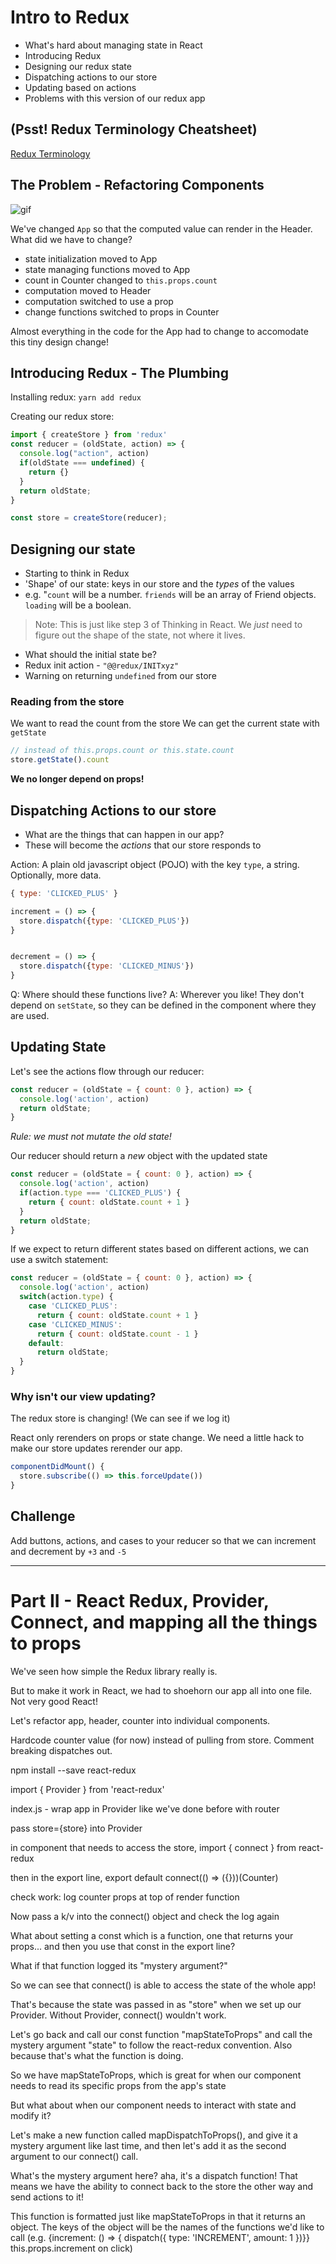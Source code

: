 # Intro to Redux

- What's hard about managing state in React
- Introducing Redux
- Designing our redux state
- Dispatching actions to our store
- Updating based on actions
- Problems with this version of our redux app

## (Psst! Redux Terminology Cheatsheet)
[Redux Terminology](https://gist.github.com/alexgriff/0e247dee73e9125177d9c04cec159cc6)

## The Problem - Refactoring Components
![gif](http://g.recordit.co/s2OFw0VtYb.gif)

We've changed `App` so that the computed value can render in the Header. What did we have to change?

- state initialization moved to App
- state managing functions moved to App
- count in Counter changed to `this.props.count`
- computation moved to Header
- computation switched to use a prop
- change functions switched to props in Counter

Almost everything in the code for the App had to change to accomodate this tiny design change!

## Introducing Redux - The Plumbing

Installing redux: `yarn add redux`

Creating our redux store:

```js
import { createStore } from 'redux'
const reducer = (oldState, action) => {
  console.log("action", action)
  if(oldState === undefined) {
    return {}
  }
  return oldState;
}

const store = createStore(reducer);
```

## Designing our state

- Starting to think in Redux
- 'Shape' of our state: keys in our store and the _types_ of the values
- e.g. "`count` will be a number. `friends` will be an array of Friend objects. `loading` will be a boolean.

> Note: This is just like step 3 of Thinking in React. We _just_ need to figure out the shape of the state, not where it lives.

- What should the initial state be?
- Redux init action - `"@@redux/INITxyz"`
- Warning on returning `undefined` from our store


### Reading from the store

We want to read the count from the store
We can get the current state with `getState`

```js
// instead of this.props.count or this.state.count
store.getState().count
```

**We no longer depend on props!**

## Dispatching Actions to our store

- What are the things that can happen in our app?
- These will become the _actions_ that our store responds to

Action: A plain old javascript object (POJO) with the key `type`, a string. Optionally, more data.

```js
{ type: 'CLICKED_PLUS' }
```

```js
increment = () => {
  store.dispatch({type: 'CLICKED_PLUS'})
}


decrement = () => {
  store.dispatch({type: 'CLICKED_MINUS'})
}
```

Q: Where should these functions live?
A: Wherever you like! They don't depend on `setState`, so they can be defined in the component where they are used.

## Updating State

Let's see the actions flow through our reducer:

```js
const reducer = (oldState = { count: 0 }, action) => {
  console.log('action', action)
  return oldState;
}
```

*Rule: we must not mutate the old state!*

Our reducer should return a _new_ object with the updated state

```js
const reducer = (oldState = { count: 0 }, action) => {
  console.log('action', action)
  if(action.type === 'CLICKED_PLUS') {
    return { count: oldState.count + 1 }
  }
  return oldState;
}
```

If we expect to return different states based on different actions, we can use a switch statement:

```js
const reducer = (oldState = { count: 0 }, action) => {
  console.log('action', action)
  switch(action.type) {
    case 'CLICKED_PLUS':
      return { count: oldState.count + 1 }
    case 'CLICKED_MINUS':
      return { count: oldState.count - 1 }
    default:
      return oldState;
  }
}
```

### Why isn't our view updating?

The redux store is changing! (We can see if we log it)

React only rerenders on props or state change. We need a little hack to make our store updates rerender our app.

```js
componentDidMount() {
  store.subscribe(() => this.forceUpdate())
}
```

## Challenge

Add buttons, actions, and cases to your reducer so that we can increment and decrement by `+3` and `-5`

---

# Part II - React Redux, Provider, Connect, and mapping all the things to props

We've seen how simple the Redux library really is.

But to make it work in React, we had to shoehorn our app all into one file. Not very good React!  

Let's refactor app, header, counter into individual components.

Hardcode counter value (for now) instead of pulling from store. Comment breaking dispatches out.

npm install --save react-redux

import { Provider } from 'react-redux'

index.js - wrap app in Provider like we've done before with router

pass store={store} into Provider

in component that needs to access the store, import { connect } from react-redux

then in the export line, export default connect(() => ({}))(Counter)

check work: log counter props at top of render function

Now pass a k/v into the connect() object and check the log again

What about setting a const which is a function, one that returns your props... and then you use that const in the export line?

What if that function logged its "mystery argument?"

So we can see that connect() is able to access the state of the whole app!

That's because the state was passed in as "store" when we set up our Provider. Without Provider, connect() wouldn't work.

Let's go back and call our const function "mapStateToProps" and call the mystery argument "state" to follow the react-redux convention. Also because that's what the function is doing.

So we have mapStateToProps, which is great for when our component needs to read its specific props from the app's state

But what about when our component needs to interact with state and modify it?

Let's make a new function called mapDispatchToProps(), and give it a mystery argument like last time, and then let's add it as the second argument to our connect() call.

What's the mystery argument here? aha, it's a dispatch function! That means we have the ability to connect back to the store the other way and send actions to it!

This function is formatted just like mapStateToProps in that it returns an object. The keys of the object will be the names of the functions we'd like to call (e.g. {increment: () => { dispatch({ type: 'INCREMENT', amount: 1 })}} this.props.increment on click)
